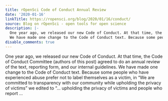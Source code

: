 ```yaml
---
title: rOpenSci Code of Conduct Annual Review
date: '2020-01-16'
linkTitle: https://ropensci.org/blog/2020/01/16/conduct/
source: Blog on rOpenSci - open tools for open science
description: |-
  One year ago, we released our new Code of Conduct. At that time, the Code of Conduct Committee (authors of this post) agreed to do an annual review of the text, reporting form, and our internal guidelines.
  We have made one change to the Code of Conduct text. Because some people who have experienced abuse prefer not to label themselves as a victim, in &ldquo;We are committed to transparency with our community while upholding the privacy of victims&rdquo; we edited to &ldquo;&hellip; upholding the privacy of victims and people who report ...
disable_comments: true
---
```

One year ago, we released our new Code of Conduct. At that time, the Code of Conduct Committee (authors of this post) agreed to do an annual review of the text, reporting form, and our internal guidelines.
We have made one change to the Code of Conduct text. Because some people who have experienced abuse prefer not to label themselves as a victim, in &ldquo;We are committed to transparency with our community while upholding the privacy of victims&rdquo; we edited to &ldquo;&hellip; upholding the privacy of victims and people who report ...